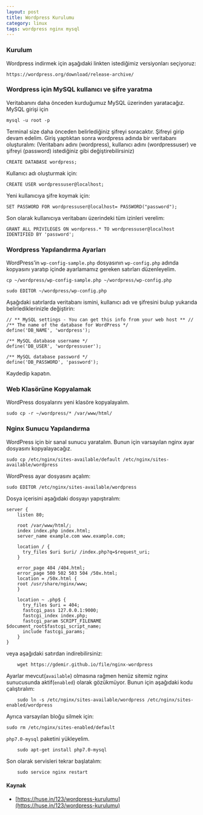 ```yaml
---
layout: post
title: Wordpress Kurulumu
category: linux
tags: wordpress nginx mysql
---
```


### Kurulum

Wordpress indirmek için aşağıdaki linkten istediğimiz versiyonları seçiyoruz:

	https://wordpress.org/download/release-archive/

### Wordpress için MySQL kullanıcı ve şifre yaratma

Veritabanını daha önceden kurduğumuz MySQL üzerinden yaratacağız. MySQL girişi için

	mysql -u root -p

Terminal size daha önceden belirlediğiniz şifreyi soracaktır. Şifreyi girip devam edelim. Giriş yaptıktan sonra wordpress adında bir veritabanı oluşturalım: (Veritabanı adını (wordpress), kullanıcı adını (wordpressuser) ve şifreyi (password) istediğiniz gibi değiştirebilirsiniz)

	CREATE DATABASE wordpress;

Kullanıcı adı oluşturmak için:

	CREATE USER wordpressuser@localhost;

Yeni kullanıcıya şifre koymak için:

	SET PASSWORD FOR wordpressuser@localhost= PASSWORD("password");

Son olarak kullanıcıya veritabanı üzerindeki tüm izinleri verelim:

	GRANT ALL PRIVILEGES ON wordpress.* TO wordpressuser@localhost IDENTIFIED BY 'password';

### Wordpress Yapılandırma Ayarları

WordPress’in `wp-config-sample.php` dosyasının `wp-config.php` adında kopyasını yaratıp içinde ayarlamamız gereken satırları düzenleyelim.

	cp ~/wordpress/wp-config-sample.php ~/wordpress/wp-config.php

	sudo EDITOR ~/wordpress/wp-config.php

Aşağıdaki satırlarda veritabanı ismini, kullanıcı adı ve şifresini bulup yukarıda belirlediklerinizle değiştirin:

	// ** MySQL settings - You can get this info from your web host ** //
	/** The name of the database for WordPress */
	define('DB_NAME', 'wordpress');

	/** MySQL database username */
	define('DB_USER', 'wordpressuser');

	/** MySQL database password */
	define('DB_PASSWORD', 'password');

Kaydedip kapatın.

### Web Klasörüne Kopyalamak

WordPress dosyalarını yeni klasöre kopyalayalım.

	sudo cp -r ~/wordpress/* /var/www/html/

### Nginx Sunucu Yapılandırma

WordPress için bir sanal sunucu yaratalım. Bunun için varsayılan nginx ayar dosyasını kopyalayacağız.

	sudo cp /etc/nginx/sites-available/default /etc/nginx/sites-available/wordpress

WordPress ayar dosyasını açalım:

	sudo EDITOR /etc/nginx/sites-available/wordpress

Dosya içerisini aşağıdaki dosyayı yapıştıralım:

	server {
	    listen 80;

	    root /var/www/html/;
	    index index.php index.html;
	    server_name example.com www.example.com;

	    location / {
	      try_files $uri $uri/ /index.php?q=$request_uri;
	    }

	    error_page 404 /404.html;
	    error_page 500 502 503 504 /50x.html;
	    location = /50x.html {
	    root /usr/share/nginx/www;
	    }

	    location ~ .php$ {
	      try_files $uri = 404;
	      fastcgi_pass 127.0.0.1:9000;
	      fastcgi_index index.php;
	      fastcgi_param SCRIPT_FILENAME $document_root$fastcgi_script_name;
	      include fastcgi_params;
	    }
	}

veya aşağıdaki satırdan indirebilirsiniz:

		wget https://gdemir.github.io/file/nginx-wordpress

Ayarlar mevcut(`available`) olmasına rağmen henüz sitemiz nginx sunucusunda aktif(`enabled`) olarak gözükmüyor. Bunun için aşağıdaki kodu çalıştıralım:

		sudo ln -s /etc/nginx/sites-available/wordpress /etc/nginx/sites-enabled/wordpress

Ayrıca varsayılan bloğu silmek için:

	sudo rm /etc/nginx/sites-enabled/default

`php7.0-mysql` paketini yükleyelim.

		sudo apt-get install php7.0-mysql

Son olarak servisleri tekrar başlatalım:

		sudo service nginx restart

#### Kaynak

- [https://huse.in/123/wordpress-kurulumu](https://huse.in/123/wordpress-kurulumu)
